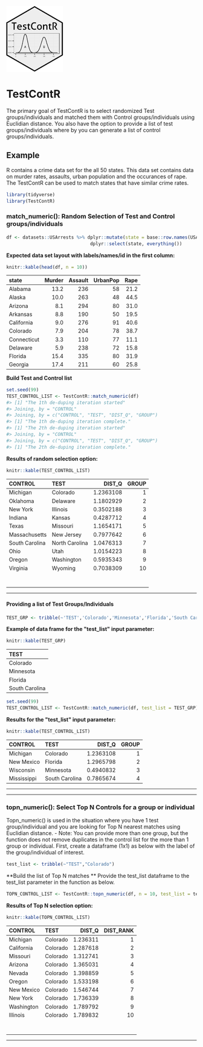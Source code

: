 
<!-- README.md is generated from README.Rmd. Please edit that file -->
![GitHub Logo](TestContR_150w.png)

TestContR
=========

The primary goal of TestContR is to select randomized Test groups/individuals and matched them with Control groups/individuals using Euclidian distance. You also have the option to provide a list of test groups/individuals where by you can generate a list of control groups/individuals.

Example
-------

R contains a crime data set for the all 50 states. This data set contains data on murder rates, assaults, urban population and the occurances of rape. The TestContR can be used to match states that have similar crime rates.

``` r
library(tidyverse)
library(TestContR)
```

### match\_numeric(): Random Selection of Test and Control groups/individuals

``` r
df <- datasets::USArrests %>% dplyr::mutate(state = base::row.names(USArrests)) %>%
                               dplyr::select(state, everything())
```

**Expected data set layout with labels/names/id in the first column:**

``` r
knitr::kable(head(df, n = 10))
```

| state       |  Murder|  Assault|  UrbanPop|  Rape|
|:------------|-------:|--------:|---------:|-----:|
| Alabama     |    13.2|      236|        58|  21.2|
| Alaska      |    10.0|      263|        48|  44.5|
| Arizona     |     8.1|      294|        80|  31.0|
| Arkansas    |     8.8|      190|        50|  19.5|
| California  |     9.0|      276|        91|  40.6|
| Colorado    |     7.9|      204|        78|  38.7|
| Connecticut |     3.3|      110|        77|  11.1|
| Delaware    |     5.9|      238|        72|  15.8|
| Florida     |    15.4|      335|        80|  31.9|
| Georgia     |    17.4|      211|        60|  25.8|

**Build Test and Control list**

``` r
set.seed(99)
TEST_CONTROL_LIST <- TestContR::match_numeric(df)
#> [1] "The 1th de-duping iteration started"
#> Joining, by = "CONTROL"
#> Joining, by = c("CONTROL", "TEST", "DIST_Q", "GROUP")
#> [1] "The 1th de-duping iteration complete."
#> [1] "The 2th de-duping iteration started"
#> Joining, by = "CONTROL"
#> Joining, by = c("CONTROL", "TEST", "DIST_Q", "GROUP")
#> [1] "The 2th de-duping iteration complete."
```

**Results of random selection option:**

``` r
knitr::kable(TEST_CONTROL_LIST)
```

| CONTROL        | TEST           |    DIST\_Q|  GROUP|
|:---------------|:---------------|----------:|------:|
| Michigan       | Colorado       |  1.2363108|      1|
| Oklahoma       | Delaware       |  1.1802929|      2|
| New York       | Illinois       |  0.3502188|      3|
| Indiana        | Kansas         |  0.4287712|      4|
| Texas          | Missouri       |  1.1654171|      5|
| Massachusetts  | New Jersey     |  0.7977642|      6|
| South Carolina | North Carolina |  1.0476313|      7|
| Ohio           | Utah           |  1.0154223|      8|
| Oregon         | Washington     |  0.5935343|      9|
| Virginia       | Wyoming        |  0.7038309|     10|
| <br></br>      |                |           |       |

------------------------------------------------------------------------

#### Providing a list of Test Groups/Individuals

``` r
TEST_GRP <- tribble(~'TEST','Colorado','Minnesota','Florida','South Carolina')
```

**Example of data frame for the "test\_list" input parameter:**

``` r
knitr::kable(TEST_GRP)
```

| TEST           |
|:---------------|
| Colorado       |
| Minnesota      |
| Florida        |
| South Carolina |

``` r
set.seed(99)
TEST_CONTROL_LIST <- TestContR::match_numeric(df, test_list = TEST_GRP)
```

**Results for the "test\_list" input parameter:**

``` r
knitr::kable(TEST_CONTROL_LIST)
```

| CONTROL     | TEST           |    DIST\_Q|  GROUP|
|:------------|:---------------|----------:|------:|
| Michigan    | Colorado       |  1.2363108|      1|
| New Mexico  | Florida        |  1.2965798|      2|
| Wisconsin   | Minnesota      |  0.4940832|      3|
| Mississippi | South Carolina |  0.7865674|      4|

------------------------------------------------------------------------

------------------------------------------------------------------------

### topn\_numeric(): Select Top N Controls for a group or individual

Topn\_numeric() is used in the situation where you have 1 test group/individual and you are looking for Top N nearest matches using Euclidian distance. - Note: You can provide more than one group, but the function does not remove duplicates in the control list for the more than 1 group or individual. First, create a dataframe (1x1) as below with the label of the group/individual of interest.

``` r
test_list <- tribble(~"TEST","Colorado")
```

**Build the list of Top N matches ** Provide the test\_list dataframe to the test\_list parameter in the function as below.

``` r
TOPN_CONTROL_LIST <- TestContR::topn_numeric(df, n = 10, test_list = test_list)
```

**Results of Top N selection option:**

``` r
knitr::kable(TOPN_CONTROL_LIST)
```

| CONTROL    | TEST     |   DIST\_Q|  DIST\_RANK|
|:-----------|:---------|---------:|-----------:|
| Michigan   | Colorado |  1.236311|           1|
| California | Colorado |  1.287618|           2|
| Missouri   | Colorado |  1.312741|           3|
| Arizona    | Colorado |  1.365031|           4|
| Nevada     | Colorado |  1.398859|           5|
| Oregon     | Colorado |  1.533198|           6|
| New Mexico | Colorado |  1.546744|           7|
| New York   | Colorado |  1.736339|           8|
| Washington | Colorado |  1.789792|           9|
| Illinois   | Colorado |  1.789832|          10|
| <br></br>  |          |          |            |

------------------------------------------------------------------------
